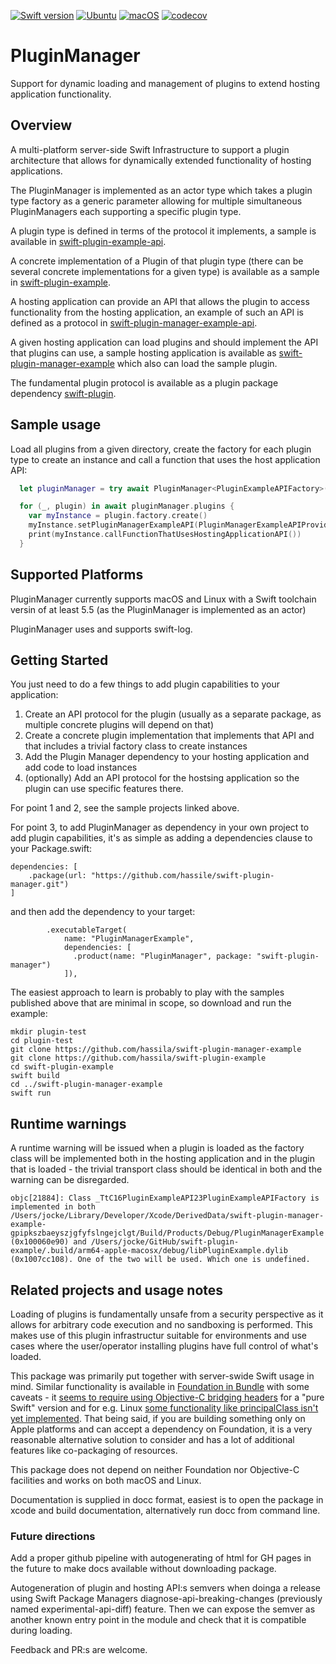 [![Swift version](https://img.shields.io/badge/Swift-5.5-orange?style=flat-square)](https://img.shields.io/badge/Swift-5.5-orange?style=flat-square)
[![Ubuntu](https://github.com/hassila/swift-plugin-manager/actions/workflows/swift-linux.yml/badge.svg?branch=main)](https://github.com/hassila/swift-plugin-manager/actions/workflows/swift-linux.yml)
[![macOS](https://github.com/hassila/swift-plugin-manager/actions/workflows/swift-macos.yml/badge.svg)](https://github.com/hassila/swift-plugin-manager/actions/workflows/swift-macos.yml)
[![codecov](https://codecov.io/gh/hassila/swift-plugin-manager/branch/main/graph/badge.svg)](https://codecov.io/gh/hassila/swift-plugin-manager)

# PluginManager

Support for dynamic loading and management of plugins to extend hosting application functionality.

## Overview

A multi-platform server-side Swift Infrastructure to support a plugin architecture that allows for dynamically extended functionality of hosting applications.

The PluginManager is implemented as an actor type which takes a plugin type factory as a generic parameter allowing for multiple simultaneous PluginManagers each supporting a specific plugin type.

A plugin type is defined in terms of the protocol it implements, a sample is available in [swift-plugin-example-api](https://github.com/hassila/swift-plugin-example-api).

A concrete implementation of a Plugin of that plugin type (there can be several concrete implementations for a given type) is available as a sample in [swift-plugin-example](https://github.com/hassila/swift-plugin-example).

A hosting application can provide an API that allows the plugin to access functionality from the hosting application, an example of such an API is defined as a protocol in [swift-plugin-manager-example-api](https://github.com/hassila/swift-plugin-manager-example-api).

A given hosting application can load plugins and should implement the API that plugins can use, a sample hosting application is available as [swift-plugin-manager-example](https://github.com/hassila/swift-plugin-manager-example) which also can load the sample plugin.

The fundamental plugin protocol is available as a plugin package dependency [swift-plugin](https://github.com/hassila/swift-plugin).

## Sample usage

Load all plugins from a given directory, create the factory for each plugin type to create an instance and call a function that uses the host application API:
```swift
  let pluginManager = try await PluginManager<PluginExampleAPIFactory>(withPath: validPath)

  for (_, plugin) in await pluginManager.plugins {
    var myInstance = plugin.factory.create()
    myInstance.setPluginManagerExampleAPI(PluginManagerExampleAPIProvider())
    print(myInstance.callFunctionThatUsesHostingApplicationAPI())
  }
```

## Supported Platforms

PluginManager currently supports macOS and Linux with a Swift toolchain versin of at least 5.5 (as the PluginManager is implemented as an actor)

PluginManager uses and supports swift-log.

## Getting Started

You just need to do a few things to add plugin capabilities to your application:
1. Create an API protocol for the plugin (usually as a separate package, as multiple concrete plugins will depend on that)
2. Create a concrete plugin implementation that implements that API and that includes a trivial factory class to create instances
3. Add the Plugin Manager dependency to your hosting application and add code to load instances
4. (optionally) Add an API protocol for the hostsing application so the plugin can use specific features there.

For point 1 and 2, see the sample projects linked above.

For point 3, to add PluginManager as dependency in your own project to add plugin capabilities, it's as simple as adding a dependencies clause to your Package.swift:
```
dependencies: [
    .package(url: "https://github.com/hassile/swift-plugin-manager.git")
]
```

and then add the dependency to your target:
```
        .executableTarget(
            name: "PluginManagerExample",
            dependencies: [
              .product(name: "PluginManager", package: "swift-plugin-manager")
            ]),
```

The easiest approach to learn is probably to play with the samples published above that are minimal in scope, so download and run the example:

```
mkdir plugin-test
cd plugin-test
git clone https://github.com/hassila/swift-plugin-manager-example
git clone https://github.com/hassila/swift-plugin-example
cd swift-plugin-example
swift build
cd ../swift-plugin-manager-example
swift run
```

## Runtime warnings
A runtime warning will be issued when a plugin is loaded as the factory class will be implemented both in the hosting application and in the plugin that is loaded - the trivial transport class should be identical in both and the warning can be disregarded.

```
objc[21884]: Class _TtC16PluginExampleAPI23PluginExampleAPIFactory is implemented in both /Users/jocke/Library/Developer/Xcode/DerivedData/swift-plugin-manager-example-gpipkszbaeyszjgfyfslngejclgt/Build/Products/Debug/PluginManagerExample (0x100060e90) and /Users/jocke/GitHub/swift-plugin-example/.build/arm64-apple-macosx/debug/libPluginExample.dylib (0x1007cc108). One of the two will be used. Which one is undefined.
```

## Related projects and usage notes

Loading of plugins is fundamentally unsafe from a security perspective as it allows for arbitrary code execution and no sandboxing is performed. 
This makes use of this plugin infrastructur suitable for environments and use cases where the user/operator installing plugins have full control of what's loaded.

This package was primarily put together with server-swide Swift usage in mind. Similar functionality is available in [Foundation in Bundle](https://developer.apple.com/documentation/foundation/bundle) with some caveats - it [seems to require using Objective-C bridging headers](https://blog.pendowski.com/plugin-architecture-in-swift-ish/) for a "pure Swift" version and for e.g. Linux [some functionality like principalClass isn't yet implemented](https://github.com/apple/swift-corelibs-foundation/blob/main/Docs/Status.md). That being said, if you are building something only on Apple platforms and can accept a dependency on Foundation, it is a very reasonable alternative solution to consider and has a lot of additional features like co-packaging of resources.

This package does not depend on neither Foundation nor Objective-C facilities and works on both macOS and Linux.

Documentation is supplied in docc format, easiest is to open the package in xcode and build documentation, alternatively run docc from command line.

### Future directions

Add a proper github pipeline with autogenerating of html for GH pages in the future to make docs available without downloading package.

Autogeneration of plugin and hosting API:s semvers when doinga a release using Swift Package Managers diagnose-api-breaking-changes (previously named experimental-api-diff) feature. Then we can expose the semver as another known entry point in the module and check that it is compatible during loading.

Feedback and PR:s are welcome.

